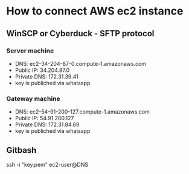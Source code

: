 # How to connect AWS ec2 instance

## WinSCP or Cyberduck - SFTP protocol
### Server machine
- DNS: ec2-34-204-87-0.compute-1.amazonaws.com
- Public IP: 34.204.87.0
- Private DNS: 172.31.39.41
- key is publiched via whatsapp
### Gateway machine
- DNS: ec2-54-91-200-127.compute-1.amazonaws.com
- Public IP: 54.91.200.127
- Private DNS: 172.31.84.69
- key is publiched via whatsapp

## Gitbash
ssh -i "key.pem" ec2-user@DNS



